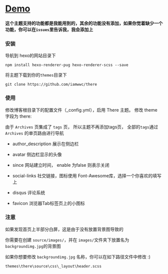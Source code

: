 # [Demo](https://n.chaochaogege.com)

**这个主题支持的功能都是我能用到的，其余的功能没有添加，如果你觉着缺少一个功能，你可以在`issues`里告诉我，我会添加上**

### 安装

导航到 hexo的网站目录下

```
npm install hexo-renderer-pug hexo-renderer-scss --save
```

将主题下载到你的`themes`目录下

```
git clone https://github.com/iamwwc/there
```

### 使用
修改博客根目录下的配置文件（_config.yml），启用 There 主题。 修改 theme 字段为 there:

由于 `Archives` 页集成了 `tags` 页， 所以主题不再添加tags页， 全部的`tags`通过 `Archives` 的单页路由进行导航

- author_description 展示在侧边栏
- avatar 侧边栏显示的头像
- since 网站建立时间， enable 为false 则表示关闭
- social-links 社交链接，图标使用 Font-Awesome库，选择一个你喜欢的填写上

- disqus 评论系统

- favicon 浏览器Tab标签页上的小图标

### 注意

如果发现首页上半部分白屏，这是由于没有放置背景图导致的

你需要在创建 `source/images/`，并在 `images/`文件夹下放置名为 `backgroundimg.jpg`的背景图

如果你想要修改 `backgroundimg.jpg` 名称，你可以在如下路径文件中修改 :)

`themes\there\source\css\_layout\header.scss`